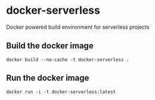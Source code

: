 # docker-serverless
Docker powered build environment for serverless projects

## Build the docker image
```docker build --no-cache -t docker-serverless .```

## Run the docker image
```docker run -i -t docker-serverless:latest```
